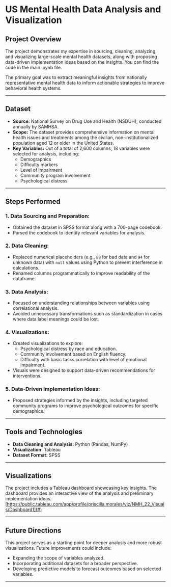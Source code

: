 # **US Mental Health Data Analysis and Visualization**  

## **Project Overview**  
The project demonstrates my expertise in sourcing, cleaning, analyzing, and visualizing large-scale mental health datasets, along with proposing data-driven implementation ideas based on the insights. You can find the code in the main.ipynb file. 

The primary goal was to extract meaningful insights from nationally representative mental health data to inform actionable strategies to improve behavioral health systems. 

---

## **Dataset**  
- **Source:** National Survey on Drug Use and Health (NSDUH), conducted annually by SAMHSA.  
- **Scope:** The dataset provides comprehensive information on mental health issues and treatments among the civilian, non-institutionalized population aged 12 or older in the United States.  
- **Key Variables:** Out of a total of 2,600 columns, 18 variables were selected for analysis, including:  
  - Demographics  
  - Difficulty markers  
  - Level of impairment  
  - Community program involvement  
  - Psychological distress  

---

## **Steps Performed**  

### **1. Data Sourcing and Preparation:**  
- Obtained the dataset in SPSS format along with a 700-page codebook.  
- Parsed the codebook to identify relevant variables for analysis.  

### **2. Data Cleaning:**  
- Replaced numerical placeholders (e.g., `88` for bad data and `94` for unknown data) with `null` values using Python to prevent interference in calculations.  
- Renamed columns programmatically to improve readability of the dataframe.  

### **3. Data Analysis:**  
- Focused on understanding relationships between variables using correlational analysis.  
- Avoided unnecessary transformations such as standardization in cases where data label meanings could be lost.  

### **4. Visualizations:**  
- Created visualizations to explore:  
  - Psychological distress by race and education.  
  - Community involvement based on English fluency.  
  - Difficulty with basic tasks correlation with level of emotional impairment. 
- Visuals were designed to support data-driven recommendations for interventions.  

### **5. Data-Driven Implementation Ideas:**  
- Proposed strategies informed by the insights, including targeted community programs to improve psychological outcomes for specific demographics.  

---

## **Tools and Technologies**  
- **Data Cleaning and Analysis:** Python (Pandas, NumPy)  
- **Visualization:** Tableau  
- **Dataset Format:** SPSS  

---

## **Visualizations**  
The project includes a Tableau dashboard showcasing key insights. The dashboard provides an interactive view of the analysis and preliminary implementation ideas.  
[https://public.tableau.com/app/profile/priscilla.morales/viz/NMH_22_Visuals/Dashboard1](#)  

---

## **Future Directions**  
This project serves as a starting point for deeper analysis and more robust visualizations. Future improvements could include:  
- Expanding the scope of variables analyzed.  
- Incorporating additional datasets for a broader perspective.  
- Developing predictive models to forecast outcomes based on selected variables.  

---

